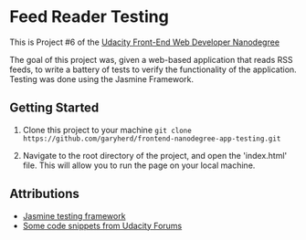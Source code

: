 # Feed Reader Testing

This is Project #6 of the [Udacity Front-End Web Developer Nanodegree](https://www.udacity.com/course/front-end-web-developer-nanodegree--nd001)

The goal of this project was, given a web-based application that reads RSS feeds, to write a battery of tests to verify the functionality of the application. Testing was done using the Jasmine Framework.

## Getting Started
1. Clone this project to your machine
`git clone https://github.com/garyherd/frontend-nanodegree-app-testing.git`

2. Navigate to the root directory of the project, and open the 'index.html' file.
This will allow you to run the page on your local machine.

## Attributions
* [Jasmine testing framework](https://github.com/jasmine/jasmine)
* [Some code snippets from Udacity Forums](https://discussions.udacity.com/t/step-16-write-a-test-that-ensures-when-a-new-feed-is-loaded-by-the-loadfeed-function-that-the-content-actually-changes/20810/8)
